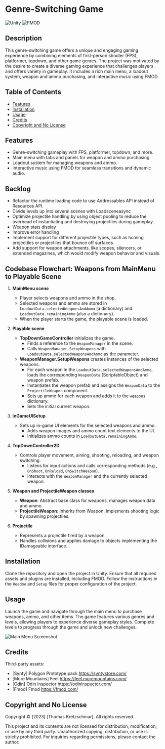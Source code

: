 # Genre-Switching Game
![Unity](https://img.shields.io/badge/Unity-3D-green)
![FMOD](https://img.shields.io/badge/FMOD-audio-red)

## Description

This genre-switching game offers a unique and engaging gaming experience by combining elements of first-person shooter (FPS), platformer, topdown, and other game genres. The project was motivated by the desire to create a diverse gaming experience that challenges players and offers variety in gameplay. It includes a rich main menu, a loadout system, weapon and ammo purchasing, and interactive music using FMOD.

## Table of Contents

- [Features](#features)
- [Installation](#installation)
- [Usage](#usage)
- [Credits](#credits)
- [Copyright and No License](#copyright-and-no-license)

## Features

- Genre-switching gameplay with FPS, platformer, topdown, and more.
- Main menu with tabs and panels for weapon and ammo purchasing.
- Loadout system for managing weapons and ammo.
- Interactive music using FMOD for seamless transitions and dynamic audio.

## Backlog

- Refactor the runtime loading code to use Addressables API instead of Resources API.
- Divide levels up into several scenes with Loadsceneasync
- Optimize projectile handling by using object pooling to reduce the overhead of instantiating and destroying projectiles during gameplay.
- Weapon stats display 
- Improve error handling
- Implement support for different projectile types, such as homing projectiles or projectiles that bounce off surfaces.
- Add support for weapon attachments, like scopes, silencers, or extended magazines, which would modify weapon behavior and visuals.

## Codebase Flowchart: Weapons from MainMenu to Playable Scene

1. **MainMenu scene**
   - Player selects weapons and ammo in the shop.
   - Selected weapons and ammo are stored in `LoadoutData.selectedWeaponsAndAmmo` (a dictionary) and `LoadoutData.remainingAmmo` (also a dictionary).
   - When the player starts the game, the playable scene is loaded.

2. **Playable scene**
   - **TopDownGameController** initializes the game.
      - Finds a reference to the `WeaponManager` in the scene.
      - Calls `WeaponManager.SetupWeapons` with `LoadoutData.selectedWeaponsAndAmmo` as the parameter.
   - **WeaponManager.SetupWeapons** creates instances of the selected weapons.
      - For each weapon in the `LoadoutData.selectedWeaponsAndAmmo`, loads the corresponding `WeaponData` (ScriptableObject) and weapon prefab.
      - Instantiates the weapon prefab and assigns the `WeaponData` to the `ProjectileWeapon` component.
      - Sets up ammo for each weapon and adds it to the `weapons` dictionary.
      - Sets the initial current weapon.

3. **InGameUISetup**
   - Sets up in-game UI elements for the selected weapons and ammo.
      - Adds weapon images and ammo count text elements to the UI.
      - Initializes ammo counts in `LoadoutData.remainingAmmo`.

4. **TopDownController2D**
   - Controls player movement, aiming, shooting, reloading, and weapon switching.
      - Listens for input actions and calls corresponding methods (e.g., `OnShoot`, `OnReload`, `OnSwitchWeapon`).
      - Interacts with the `WeaponManager` and the currently selected weapon.

5. **Weapon and ProjectileWeapon classes**
   - **Weapon**: Abstract base class for weapons, manages weapon data and ammo.
   - **ProjectileWeapon**: Inherits from Weapon, implements shooting logic by spawning projectiles.

6. **Projectile**
   - Represents a projectile fired by a weapon.
   - Handles collisions and applies damage to objects implementing the IDamageable interface.

## Installation

Clone the repository and open the project in Unity. Ensure that all required assets and plugins are installed, including FMOD. Follow the instructions in the `Readme` and `Setup` files for proper configuration of the project.

## Usage

Launch the game and navigate through the main menu to purchase weapons, ammo, and other items. The game features various genres and levels, allowing players to experience diverse gameplay styles. Complete levels to progress through the game and unlock new challenges.

![Main Menu Screenshot](assets/images/main-menu-screenshot.png)

## Credits
Third-party assets: 
- [Synty] Polygon Prototype pack https://syntystore.com/
- [More Mountains] Feel https://feel.moremountains.com/
- [Odin] Odin Inspector https://odininspector.com/
- [Fmod] Fmod https://fmod.com/

## Copyright and No License

Copyright © [2023] [Thomas Kretzschmar]. All rights reserved.

This project and its contents are not licensed for distribution, modification, or use by any third party. Unauthorized copying, distribution, or use is strictly prohibited. For inquiries regarding permissions, please contact the author.
